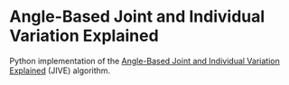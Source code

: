 # Angle-Based Joint and Individual Variation Explained

Python implementation of the [Angle-Based Joint and Individual Variation Explained](https://arxiv.org/pdf/1704.02060.pdf) (JIVE) algorithm.
